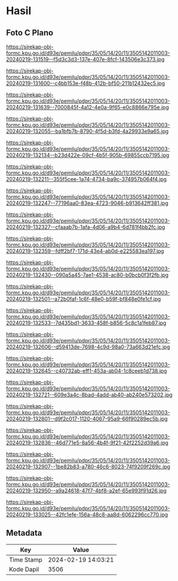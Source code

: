 # Hasil

## Foto C Plano

https://sirekap-obj-formc.kpu.go.id/d93e/pemilu/pdpr/35/05/14/20/11/3505142011003-20240219-131519--f5d3c3d3-137e-407e-8fcf-143506e3c373.jpg

https://sirekap-obj-formc.kpu.go.id/d93e/pemilu/pdpr/35/05/14/20/11/3505142011003-20240219-131600--c4bb153e-f48b-412b-bf50-211b12432ec5.jpg

https://sirekap-obj-formc.kpu.go.id/d93e/pemilu/pdpr/35/05/14/20/11/3505142011003-20240219-131639--7000845f-4a12-4e0a-9f65-e0c8866e795e.jpg

https://sirekap-obj-formc.kpu.go.id/d93e/pemilu/pdpr/35/05/14/20/11/3505142011003-20240219-132055--ba1bfb7b-8790-4f5d-b3fd-4a29933e9a65.jpg

https://sirekap-obj-formc.kpu.go.id/d93e/pemilu/pdpr/35/05/14/20/11/3505142011003-20240219-132134--b23d422e-09cf-4b5f-905b-69855ccb7195.jpg

https://sirekap-obj-formc.kpu.go.id/d93e/pemilu/pdpr/35/05/14/20/11/3505142011003-20240219-132211--355f5cee-1a74-4734-ba9c-374957b064f4.jpg

https://sirekap-obj-formc.kpu.go.id/d93e/pemilu/pdpr/35/05/14/20/11/3505142011003-20240219-132247--77196aa0-83ea-4723-9046-b913642ff381.jpg

https://sirekap-obj-formc.kpu.go.id/d93e/pemilu/pdpr/35/05/14/20/11/3505142011003-20240219-132327--cfaaab7b-1afa-4d06-a9b4-6d781f4bb2fc.jpg

https://sirekap-obj-formc.kpu.go.id/d93e/pemilu/pdpr/35/05/14/20/11/3505142011003-20240219-132359--fdff2bf7-171d-43e4-ab0d-e225583ea197.jpg

https://sirekap-obj-formc.kpu.go.id/d93e/pemilu/pdpr/35/05/14/20/11/3505142011003-20240219-132430--090a5a45-7ae1-4538-ac80-b0bcb0f3f2fb.jpg

https://sirekap-obj-formc.kpu.go.id/d93e/pemilu/pdpr/35/05/14/20/11/3505142011003-20240219-132501--a72b0faf-1c6f-48e0-b59f-bf848e0fe1cf.jpg

https://sirekap-obj-formc.kpu.go.id/d93e/pemilu/pdpr/35/05/14/20/11/3505142011003-20240219-132533--7d435bd1-3633-458f-b856-5c8c1a1feb87.jpg

https://sirekap-obj-formc.kpu.go.id/d93e/pemilu/pdpr/35/05/14/20/11/3505142011003-20240219-132606--d59413de-7698-4c9d-98a0-73a663d21efc.jpg

https://sirekap-obj-formc.kpu.go.id/d93e/pemilu/pdpr/35/05/14/20/11/3505142011003-20240219-132645--c40732ab-eff1-453a-ab04-1c8ceeb1d738.jpg

https://sirekap-obj-formc.kpu.go.id/d93e/pemilu/pdpr/35/05/14/20/11/3505142011003-20240219-132721--609e3a4c-8bad-4add-ab40-ab240e573202.jpg

https://sirekap-obj-formc.kpu.go.id/d93e/pemilu/pdpr/35/05/14/20/11/3505142011003-20240219-132801--d9f2c017-1120-4067-95a9-66f90289ec5b.jpg

https://sirekap-obj-formc.kpu.go.id/d93e/pemilu/pdpr/35/05/14/20/11/3505142011003-20240219-132836--46d771e5-8a56-4b4f-9f21-42f2252d39a6.jpg

https://sirekap-obj-formc.kpu.go.id/d93e/pemilu/pdpr/35/05/14/20/11/3505142011003-20240219-132907--1be82b83-a780-46c6-8023-74f9209f269c.jpg

https://sirekap-obj-formc.kpu.go.id/d93e/pemilu/pdpr/35/05/14/20/11/3505142011003-20240219-132950--a9a24618-47f7-4bf8-a2ef-65e993f91d26.jpg

https://sirekap-obj-formc.kpu.go.id/d93e/pemilu/pdpr/35/05/14/20/11/3505142011003-20240219-133025--42fc1efe-156a-48c8-aa8d-6062296cc770.jpg


## Metadata

| Key        | Value               |
| ---------- | ------------------- |
| Time Stamp | 2024-02-19 14:03:21 |
| Kode Dapil | 3506                |




